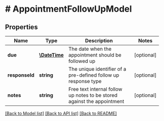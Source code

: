 # # AppointmentFollowUpModel

## Properties

Name | Type | Description | Notes
------------ | ------------- | ------------- | -------------
**due** | [**\DateTime**](\DateTime.md) | The date when the appointment should be followed up | [optional]
**responseId** | **string** | The unique identifier of a pre-defined follow up response type | [optional]
**notes** | **string** | Free text internal follow up notes to be stored against the appointment | [optional]

[[Back to Model list]](../../README.md#models) [[Back to API list]](../../README.md#endpoints) [[Back to README]](../../README.md)
